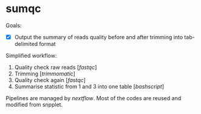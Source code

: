 # sumqc

Goals:

- [x] Output the summary of reads quality before and after trimming into tab-delimited format

Simplified workflow:
1) Quality check raw reads [*fastqc*]
2) Trimming [*trimmomatic*]
3) Quality check again [*fastqc*]
4) Summarise statistic from 1 and 3 into one table [*bashscript*]

Pipelines are managed by *nextflow*. Most of the codes are reused and modified from snpplet.
